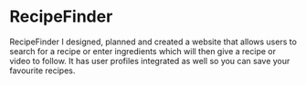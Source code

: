 # RecipeFinder
RecipeFinder
I designed, planned and created a website that allows users to search for a recipe or enter ingredients which will
then give a recipe or video to follow. It has user profiles integrated as well so you can save your favourite recipes.
